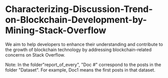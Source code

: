 # Characterizing-Discussion-Trend-on-Blockchain-Development-by-Mining-Stack-Overflow
We aim to help developers to enhance their understanding and contribute to the growth of blockchain technology by addressing blockchain-related concerns on Stack Overflow.

Note: In the folder"report_of_every", "Doc #" correspond to the posts in the folder "Dataset". For example, Doc1 means the first posts in that dataset.
